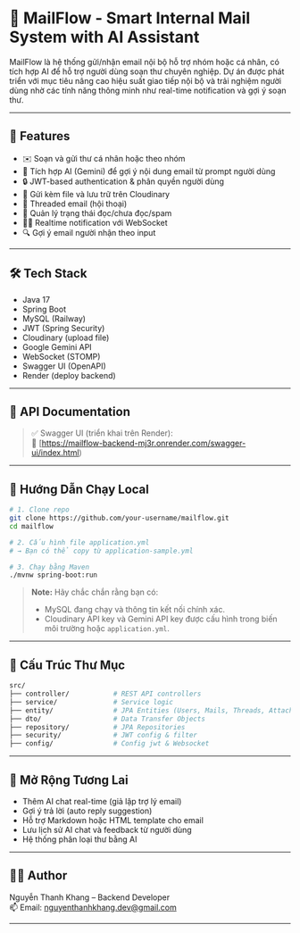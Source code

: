 
# 📧 MailFlow - Smart Internal Mail System with AI Assistant

MailFlow là hệ thống gửi/nhận email nội bộ hỗ trợ nhóm hoặc cá nhân, có tích hợp AI để hỗ trợ người dùng soạn thư chuyên nghiệp. Dự án được phát triển với mục tiêu nâng cao hiệu suất giao tiếp nội bộ và trải nghiệm người dùng nhờ các tính năng thông minh như real-time notification và gợi ý soạn thư.

---

## 🚀 Features

- ✉️ Soạn và gửi thư cá nhân hoặc theo nhóm
- 🧠 Tích hợp AI (Gemini) để gợi ý nội dung email từ prompt người dùng
- 🔒 JWT-based authentication & phân quyền người dùng
- 📎 Gửi kèm file và lưu trữ trên Cloudinary
- 🔁 Threaded email (hội thoại)
- 👀 Quản lý trạng thái đọc/chưa đọc/spam
- 🧑‍💻 Realtime notification với WebSocket
- 🔍 Gợi ý email người nhận theo input

---

## 🛠 Tech Stack

- Java 17
- Spring Boot
- MySQL (Railway)
- JWT (Spring Security)
- Cloudinary (upload file)
- Google Gemini API
- WebSocket (STOMP)
- Swagger UI (OpenAPI)
- Render (deploy backend)

---

## 🔗 API Documentation

> ✅ Swagger UI (triển khai trên Render):  
📎 [https://mailflow-backend-mj3r.onrender.com/swagger-ui/index.html) 

---

## 🧪 Hướng Dẫn Chạy Local

```bash
# 1. Clone repo
git clone https://github.com/your-username/mailflow.git
cd mailflow

# 2. Cấu hình file application.yml
# → Bạn có thể copy từ application-sample.yml

# 3. Chạy bằng Maven
./mvnw spring-boot:run
```

> **Note:** Hãy chắc chắn rằng bạn có:
> - MySQL đang chạy và thông tin kết nối chính xác.
> - Cloudinary API key và Gemini API key được cấu hình trong biến môi trường hoặc `application.yml`.

---

## 📁 Cấu Trúc Thư Mục

```bash
src/
├── controller/           # REST API controllers
├── service/              # Service logic
├── entity/               # JPA Entities (Users, Mails, Threads, Attachments...)
├── dto/                  # Data Transfer Objects
├── repository/           # JPA Repositories
├── security/             # JWT config & filter
├── config/               # Config jwt & Websocket
```

---

## 🎯 Mở Rộng Tương Lai

- Thêm AI chat real-time (giả lập trợ lý email)
- Gợi ý trả lời (auto reply suggestion)
- Hỗ trợ Markdown hoặc HTML template cho email
- Lưu lịch sử AI chat và feedback từ người dùng
- Hệ thống phân loại thư bằng AI

---

## 👨‍💻 Author

Nguyễn Thanh Khang – Backend Developer  
📫 Email: nguyenthanhkhang.dev@gmail.com

---
